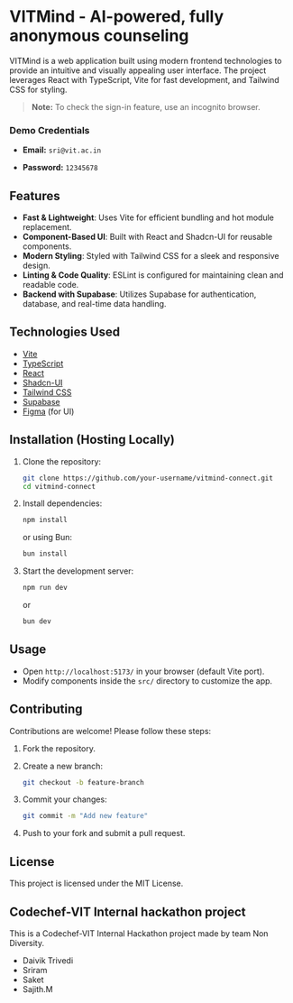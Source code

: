 # VITMind - AI-powered, fully anonymous counseling

VITMind is a web application built using modern frontend technologies to provide an intuitive and visually appealing user interface. The project leverages React with TypeScript, Vite for fast development, and Tailwind CSS for styling.

> **Note:** To check the sign-in feature, use an incognito browser.

### Demo Credentials

- **Email:** `sri@vit.ac.in`

- **Password:** `12345678`

## Features

- **Fast & Lightweight**: Uses Vite for efficient bundling and hot module replacement.
- **Component-Based UI**: Built with React and Shadcn-UI for reusable components.
- **Modern Styling**: Styled with Tailwind CSS for a sleek and responsive design.
- **Linting & Code Quality**: ESLint is configured for maintaining clean and readable code.
- **Backend with Supabase**: Utilizes Supabase for authentication, database, and real-time data handling.

## Technologies Used

- [Vite](https://vitejs.dev/)
- [TypeScript](https://www.typescriptlang.org/)
- [React](https://react.dev/)
- [Shadcn-UI](https://ui.shadcn.com/)
- [Tailwind CSS](https://tailwindcss.com/)
- [Supabase](https://supabase.com)
- [Figma](https://www.figma.com/design/Fj8WJeb0RClqZrdccvBXA6/VITMind?node-id=0-1&p=f&t=6S2NxIsPPJH62PAL-0) (for UI)

## Installation (Hosting Locally)

1. Clone the repository:
   ```sh
   git clone https://github.com/your-username/vitmind-connect.git
   cd vitmind-connect
   ```
2. Install dependencies:
   ```sh
   npm install
   ```
   or using Bun:
   ```sh
   bun install
   ```
3. Start the development server:
   ```sh
   npm run dev
   ```
   or
   ```sh
   bun dev
   ```

## Usage

- Open `http://localhost:5173/` in your browser (default Vite port).
- Modify components inside the `src/` directory to customize the app.

## Contributing

Contributions are welcome! Please follow these steps:

1. Fork the repository.

2. Create a new branch:
   ```sh
   git checkout -b feature-branch
   ```
3. Commit your changes:
   ```sh
   git commit -m "Add new feature"
   ```
4. Push to your fork and submit a pull request.

## License

This project is licensed under the MIT License.

## Codechef-VIT Internal hackathon project

This is a Codechef-VIT Internal Hackathon project made by team Non Diversity.

- Daivik Trivedi
- Sriram
- Saket
- Sajith.M

